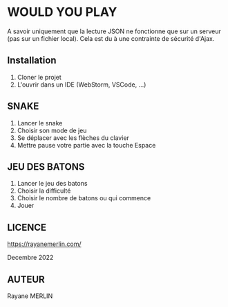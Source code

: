 # WOULD YOU PLAY

A savoir uniquement que la lecture JSON ne fonctionne que sur un serveur (pas sur un fichier local).
Cela est du à une contrainte de sécurité d'Ajax.

## Installation

1. Cloner le projet
2. L'ouvrir dans un IDE (WebStorm, VSCode, ...)

## SNAKE

1. Lancer le snake
2. Choisir son mode de jeu
3. Se déplacer avec les flèches du clavier
4. Mettre pause votre partie avec la touche Espace

## JEU DES BATONS

1. Lancer le jeu des batons
2. Choisir la difficulté
3. Choisir le nombre de batons ou qui commence
4. Jouer

## LICENCE

https://rayanemerlin.com/

Decembre 2022

## AUTEUR

Rayane MERLIN
